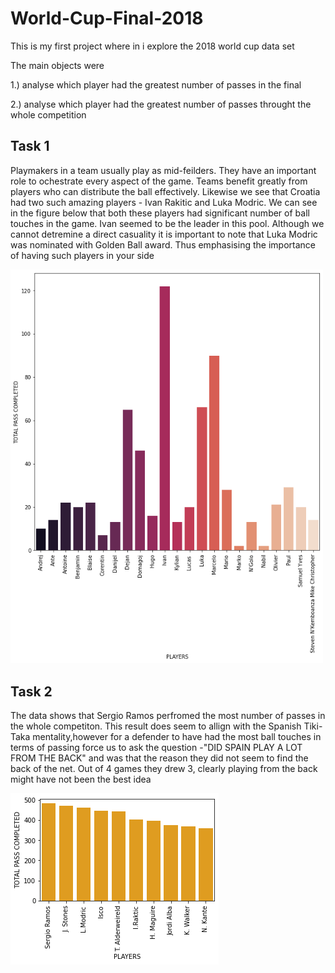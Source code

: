 # World-Cup-Final-2018

This is my first project where in i explore the 2018 world cup data set 

The main objects were 

1.) analyse which player had the greatest number of passes in the final 

2.) analyse which player had the greatest number of passes throught the whole competition 



## Task 1

Playmakers in a team usually play as mid-feilders. They have an important role to ochestrate every 
aspect of the game. Teams benefit greatly from players who can distribute the ball effectively. Likewise we 
see that Croatia had two such amazing players - Ivan Rakitic and Luka Modric. We can see in the figure below that both these players had significant number of ball touches in the game. Ivan seemed to be the leader in this pool. Although we cannot detremine a direct casuality it is important to note that Luka Modric was nominated with Golden Ball award. Thus emphasising the importance of having such players in your side  


<img src="WC 2018-images/download.png" width= 500 > 


## Task 2

The data shows that Sergio Ramos perfromed the most number of passes in the whole competiton. This result does seem to 
allign with the Spanish Tiki-Taka mentality,however for a defender to have had the most ball touches in terms of passing 
force us to ask the question -"DID SPAIN PLAY A LOT FROM THE BACK" and was that the reason they did not seem to find the 
back of the net. Out of 4 games they drew 3, clearly playing from the back might have not been the best idea 



<img src="WC 2018-images/download (1).png" >

